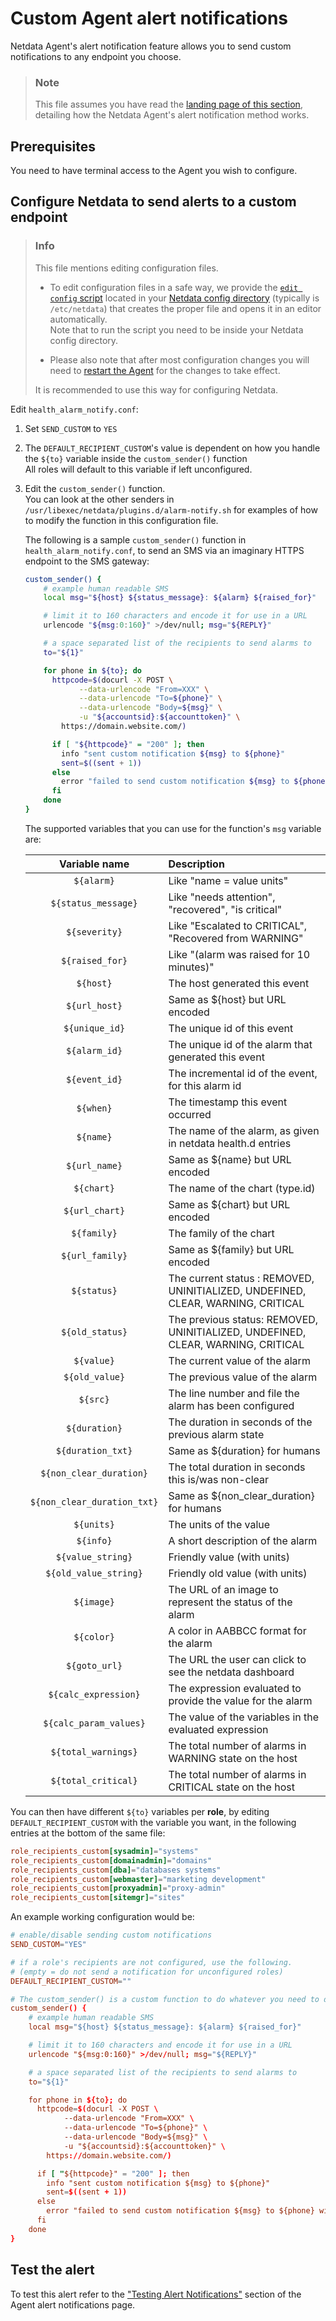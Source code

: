 # Custom Agent alert notifications

Netdata Agent's alert notification feature allows you to send custom notifications to any endpoint you choose.

> ### Note
>
> This file assumes you have read the [landing page of this section](https://github.com/netdata/netdata/blob/master/health/notifications/README.md), detailing how the Netdata Agent's alert notification method works.

## Prerequisites

You need to have terminal access to the Agent you wish to configure.

## Configure Netdata to send alerts to a custom endpoint

> ### Info
>
> This file mentions editing configuration files.  
>
> - To edit configuration files in a safe way, we provide the [`edit config` script](https://github.com/netdata/netdata/blob/master/docs/configure/nodes.md#use-edit-config-to-edit-configuration-files) located in your [Netdata config directory](https://github.com/netdata/netdata/blob/master/docs/configure/nodes.md#the-netdata-config-directory) (typically is `/etc/netdata`) that creates the proper file and opens it in an editor automatically.  
> Note that to run the script you need to be inside your Netdata config directory.
>
> - Please also note that after most configuration changes you will need to [restart the Agent](https://github.com/netdata/netdata/blob/master/docs/configure/start-stop-restart.md) for the changes to take effect.
>
> It is recommended to use this way for configuring Netdata.

Edit `health_alarm_notify.conf`:

1. Set `SEND_CUSTOM` to `YES`
2. The `DEFAULT_RECIPIENT_CUSTOM`'s value is dependent on how you handle the `${to}` variable inside the `custom_sender()` function  
   All roles will default to this variable if left unconfigured.
3. Edit the `custom_sender()` function.  
   You can look at the other senders in `/usr/libexec/netdata/plugins.d/alarm-notify.sh` for examples of how to modify the function in this configuration file.

    The following is a sample `custom_sender()` function in `health_alarm_notify.conf`, to send an SMS via an imaginary HTTPS endpoint to the SMS gateway:

    ```sh
    custom_sender() {
        # example human readable SMS
        local msg="${host} ${status_message}: ${alarm} ${raised_for}"

        # limit it to 160 characters and encode it for use in a URL
        urlencode "${msg:0:160}" >/dev/null; msg="${REPLY}"

        # a space separated list of the recipients to send alarms to
        to="${1}"

        for phone in ${to}; do
          httpcode=$(docurl -X POST \
                --data-urlencode "From=XXX" \
                --data-urlencode "To=${phone}" \
                --data-urlencode "Body=${msg}" \
                -u "${accountsid}:${accounttoken}" \
            https://domain.website.com/)

          if [ "${httpcode}" = "200" ]; then
            info "sent custom notification ${msg} to ${phone}"
            sent=$((sent + 1))
          else
            error "failed to send custom notification ${msg} to ${phone} with HTTP error code ${httpcode}."
          fi
        done
    }
    ```

    The supported variables that you can use for the function's `msg` variable are:

    | Variable name               | Description                                                                      |
    |:---------------------------:|:---------------------------------------------------------------------------------|
    | `${alarm}`                  | Like "name = value units"                                                        |
    | `${status_message}`         | Like "needs attention", "recovered", "is critical"                               |
    | `${severity}`               | Like "Escalated to CRITICAL", "Recovered from WARNING"                           |
    | `${raised_for}`             | Like "(alarm was raised for 10 minutes)"                                         |
    | `${host}`                   | The host generated this event                                                    |
    | `${url_host}`               | Same as ${host} but URL encoded                                                  |
    | `${unique_id}`              | The unique id of this event                                                      |
    | `${alarm_id}`               | The unique id of the alarm that generated this event                             |
    | `${event_id}`               | The incremental id of the event, for this alarm id                               |
    | `${when}`                   | The timestamp this event occurred                                                |
    | `${name}`                   | The name of the alarm, as given in netdata health.d entries                      |
    | `${url_name}`               | Same as ${name} but URL encoded                                                  |
    | `${chart}`                  | The name of the chart (type.id)                                                  |
    | `${url_chart}`              | Same as ${chart} but URL encoded                                                 |
    | `${family}`                 | The family of the chart                                                          |
    | `${url_family}`             | Same as ${family} but URL encoded                                                |
    | `${status}`                 | The current status : REMOVED, UNINITIALIZED, UNDEFINED, CLEAR, WARNING, CRITICAL |
    | `${old_status}`             | The previous status: REMOVED, UNINITIALIZED, UNDEFINED, CLEAR, WARNING, CRITICAL |
    | `${value}`                  | The current value of the alarm                                                   |
    | `${old_value}`              | The previous value of the alarm                                                  |
    | `${src}`                    | The line number and file the alarm has been configured                           |
    | `${duration}`               | The duration in seconds of the previous alarm state                              |
    | `${duration_txt}`           | Same as ${duration} for humans                                                   |
    | `${non_clear_duration}`     | The total duration in seconds this is/was non-clear                              |
    | `${non_clear_duration_txt}` | Same as ${non_clear_duration} for humans                                         |
    | `${units}`                  | The units of the value                                                           |
    | `${info}`                   | A short description of the alarm                                                 |
    | `${value_string}`           | Friendly value (with units)                                                      |
    | `${old_value_string}`       | Friendly old value (with units)                                                  |
    | `${image}`                  | The URL of an image to represent the status of the alarm                         |
    | `${color}`                  | A color in  AABBCC format for the alarm                                          |
    | `${goto_url}`               | The URL the user can click to see the netdata dashboard                          |
    | `${calc_expression}`        | The expression evaluated to provide the value for the alarm                      |
    | `${calc_param_values}`      | The value of the variables in the evaluated expression                           |
    | `${total_warnings}`         | The total number of alarms in WARNING state on the host                          |
    | `${total_critical}`         | The total number of alarms in CRITICAL state on the host                         |

You can then have different `${to}` variables per **role**, by editing `DEFAULT_RECIPIENT_CUSTOM` with the variable you want, in the following entries at the bottom of the same file:

```conf
role_recipients_custom[sysadmin]="systems"
role_recipients_custom[domainadmin]="domains"
role_recipients_custom[dba]="databases systems"
role_recipients_custom[webmaster]="marketing development"
role_recipients_custom[proxyadmin]="proxy-admin"
role_recipients_custom[sitemgr]="sites"
```

An example working configuration would be:

```conf
# enable/disable sending custom notifications
SEND_CUSTOM="YES"

# if a role's recipients are not configured, use the following.
# (empty = do not send a notification for unconfigured roles)
DEFAULT_RECIPIENT_CUSTOM=""

# The custom_sender() is a custom function to do whatever you need to do
custom_sender() {
    # example human readable SMS
    local msg="${host} ${status_message}: ${alarm} ${raised_for}"

    # limit it to 160 characters and encode it for use in a URL
    urlencode "${msg:0:160}" >/dev/null; msg="${REPLY}"

    # a space separated list of the recipients to send alarms to
    to="${1}"

    for phone in ${to}; do
      httpcode=$(docurl -X POST \
            --data-urlencode "From=XXX" \
            --data-urlencode "To=${phone}" \
            --data-urlencode "Body=${msg}" \
            -u "${accountsid}:${accounttoken}" \
        https://domain.website.com/)

      if [ "${httpcode}" = "200" ]; then
        info "sent custom notification ${msg} to ${phone}"
        sent=$((sent + 1))
      else
        error "failed to send custom notification ${msg} to ${phone} with HTTP error code ${httpcode}."
      fi
    done
}
```

## Test the alert

To test this alert refer to the ["Testing Alert Notifications"](https://github.com/netdata/netdata/blob/master/health/notifications/README.md#testing-alert-notifications) section of the Agent alert notifications page.
